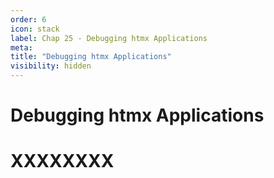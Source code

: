 ```yaml
---
order: 6
icon: stack
label: Chap 25 - Debugging htmx Applications
meta:
title: "Debugging htmx Applications"
visibility: hidden
---
```

# Debugging htmx Applications



# XXXXXXXX

